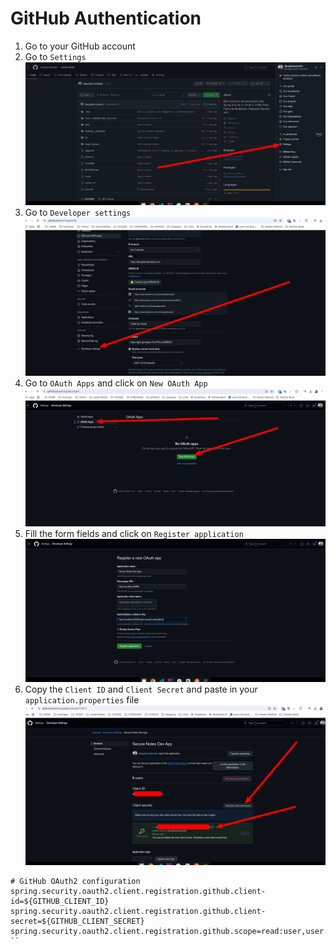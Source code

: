 # GitHub Authentication

1. Go to your GitHub account
2. Go to `Settings`
![Github Settings](./images/github-settings.png)
3. Go to `Developer settings`
![Github Developer Settings](./images/github-developer-settings.png)
4. Go to `OAuth Apps` and click on `New OAuth App`
![Github OAuth Apps](./images/github-developer-settings-auth-app.png)
5. Fill the form fields and click on `Register application`
![Github OAuth App Form](./images/github-developer-settings-auth-app-form.png)
6. Copy the `Client ID` and `Client Secret` and paste in your `application.properties` file
![Github OAuth App Form](./images/github-developer-settings-auth-app-client-and-secrets.png)
```properties
# GitHub OAuth2 configuration
spring.security.oauth2.client.registration.github.client-id=${GITHUB_CLIENT_ID}
spring.security.oauth2.client.registration.github.client-secret=${GITHUB_CLIENT_SECRET}
spring.security.oauth2.client.registration.github.scope=read:user,user:email
``

